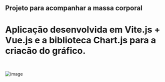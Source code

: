 ## Projeto para acompanhar a massa corporal

# Aplicação desenvolvida em Vite.js + Vue.js e a biblioteca Chart.js para a criacão do gráfico.

<br>

![image](https://github.com/GabrielSales10/Acompanhamento-de-peso/assets/99056850/3569949d-2980-4e43-b156-70e6d2f6ee5b)
